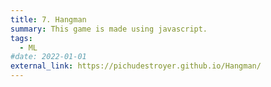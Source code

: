 ```yaml
---
title: 7. Hangman
summary: This game is made using javascript.
tags:
  - ML
#date: 2022-01-01
external_link: https://pichudestroyer.github.io/Hangman/
---
```

